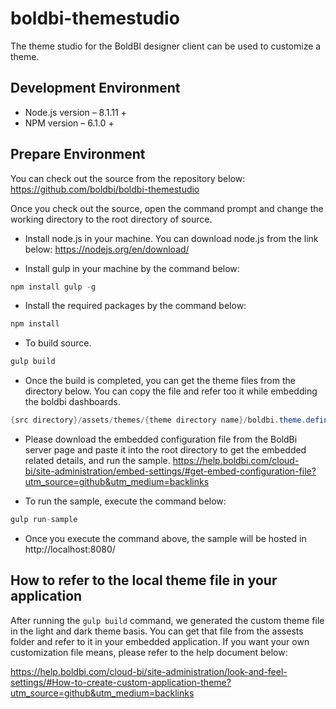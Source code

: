 # boldbi-themestudio
The theme studio for the BoldBI designer client can be used to customize a theme.

## Development Environment

* Node.js version – 8.1.11 +
* NPM version – 6.1.0 +

## Prepare Environment

You can check out the source from the repository below:
https://github.com/boldbi/boldbi-themestudio

Once you check out the source, open the command prompt and change the working directory to the root directory of source. 
 

* Install node.js in your machine. You can download node.js from the link below:
  https://nodejs.org/en/download/ 

* Install gulp in your machine by the command below: 

```csharp
npm install gulp -g
```

* Install the required packages by the command below: 

```csharp
npm install
```


* To build source.

```csharp
gulp build
```
* Once the build is completed, you can get the theme files from the directory below. You can copy the file and refer too it while embedding the boldbi dashboards. 
```csharp
{src directory}/assets/themes/{theme directory name}/boldbi.theme.definition.min.css
```

* Please download the embedded configuration file from the BoldBi server page and paste it into the root directory to get the embedded related details, and run the sample. 
https://help.boldbi.com/cloud-bi/site-administration/embed-settings/#get-embed-configuration-file?utm_source=github&utm_medium=backlinks 


* To run the sample, execute the command below:

```csharp
gulp run-sample
```

* Once you execute the command above, the sample will be hosted in 
http://localhost:8080/


## How to refer to the local theme file in your application

After running the `gulp build` command, we generated the custom theme file in the light and dark theme basis. You can get that file from the assests folder and refer to it in your embedded application. If you want your own customization file means, please refer to the help document below: 

https://help.boldbi.com/cloud-bi/site-administration/look-and-feel-settings/#How-to-create-custom-application-theme?utm_source=github&utm_medium=backlinks
